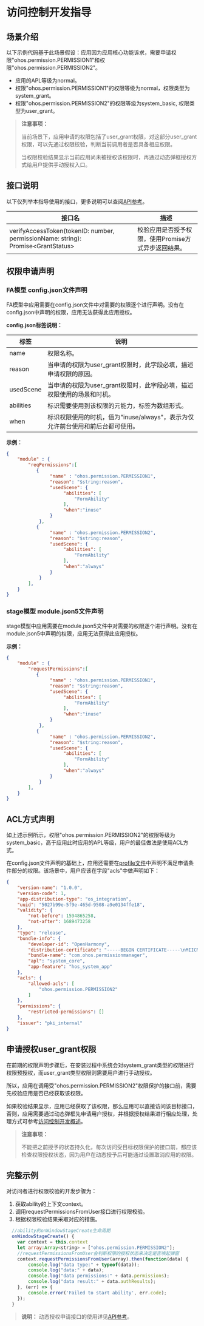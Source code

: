 # 访问控制开发指导

## 场景介绍

以下示例代码基于此场景假设：应用因为应用核心功能诉求，需要申请权限"ohos.permission.PERMISSION1"和权限"ohos.permission.PERMISSION2"。

- 应用的APL等级为normal。
- 权限"ohos.permission.PERMISSION1"的权限等级为normal，权限类型为system_grant。
- 权限"ohos.permission.PERMISSION2"的权限等级为system_basic, 权限类型为user_grant。

> **注意事项：** 
>
> 当前场景下，应用申请的权限包括了user_grant权限，对这部分user_grant权限，可以先通过权限校验，判断当前调用者是否具备相应权限。
>
> 当权限校验结果显示当前应用尚未被授权该权限时，再通过动态弹框授权方式给用户提供手动授权入口。
>
## 接口说明

以下仅列举本指导使用的接口，更多说明可以查阅[API参考](../reference/apis/js-apis-abilityAccessCtrl.md)。

| 接口名                                                       | 描述                                             |
| ------------------------------------------------------------ | --------------------------------------------------- |
| verifyAccessToken(tokenID: number, permissionName: string): Promise&lt;GrantStatus&gt; | 校验应用是否授予权限，使用Promise方式异步返回结果。 |

## 权限申请声明

### FA模型 config.json文件声明

FA模型中应用需要在config.json文件中对需要的权限逐个进行声明。没有在config.json中声明的权限，应用无法获得此应用授权。

**config.json标签说明：**

| 标签      | 说明                                                         |
| --------- | ------------------------------------------------------------ |
| name      | 权限名称。                                                   |
| reason    | 当申请的权限为user_grant权限时，此字段必填，描述申请权限的原因。 |
| usedScene | 当申请的权限为user_grant权限时，此字段必填，描述权限使用的场景和时机。 |
| abilities | 标识需要使用到该权限的元能力，标签为数组形式。               |
| when      | 标识权限使用的时机，值为"inuse/always"，表示为仅允许前台使用和前后台都可使用。 |

**示例：**

```json
{
    "module" : {
        "reqPermissions":[
           {
                "name" : "ohos.permission.PERMISSION1",
                "reason": "$string:reason",
                "usedScene": {
                     "abilities": [
                         "FormAbility"
                     ],
                     "when":"inuse"
                }
            },
           {
                "name" : "ohos.permission.PERMISSION2",
                "reason": "$string:reason",
                "usedScene": {
                     "abilities": [
                         "FormAbility"
                     ],
                     "when":"always"
                }
            }
        ],
    }
}
```

### stage模型 module.json5文件声明

stage模型中应用需要在module.json5文件中对需要的权限逐个进行声明。没有在module.json5中声明的权限，应用无法获得此应用授权。

**示例：**

```json
{
    "module" : {
        "requestPermissions":[
           {
                "name" : "ohos.permission.PERMISSION1",
                "reason": "$string:reason",
                "usedScene": {
                     "abilities": [
                         "FormAbility"
                     ],
                     "when":"inuse"
                }
            },
           {
                "name" : "ohos.permission.PERMISSION2",
                "reason": "$string:reason",
                "usedScene": {
                     "abilities": [
                         "FormAbility"
                     ],
                     "when":"always"
                }
            }
        ],
    }
}
```

## ACL方式声明

如上述示例所示，权限"ohos.permission.PERMISSION2"的权限等级为system_basic，高于应用此时应用的APL等级，用户的最佳做法是使用ACL方式。

在config.json文件声明的基础上，应用还需要在[profile文件](../quick-start/app-provision-structure.md)中声明不满足申请条件部分的权限。该场景中，用户应该在字段"acls"中做声明如下：
```json
{
    "version-name": "1.0.0",
    "version-code": 1,
    "app-distribution-type": "os_integration",
    "uuid": "5027b99e-5f9e-465d-9508-a9e0134ffe18",
    "validity": {
        "not-before": 1594865258,
        "not-after": 1689473258
    },
    "type": "release",
    "bundle-info": {
        "developer-id": "OpenHarmony",
        "distribution-certificate": "-----BEGIN CERTIFICATE-----\nMIICMzCCAbegAwIBAgIEaOC/zDAMBggqhkjOPQQDAwUAMGMxCzAJBgNVBAYTAkNO\nMRQwEgYDVQQKEwtPcGVuSGFybW9ueTEZMBcGA1UECxMQT3Blbkhhcm1vbnkgVGVh\nbTEjMCEGA1UEAxMaT3Blbkhhcm1vbnkgQXBwbGljYXRpb24gQ0EwHhcNMjEwMjAy\nMTIxOTMxWhcNNDkxMjMxMTIxOTMxWjBoMQswCQYDVQQGEwJDTjEUMBIGA1UEChML\nT3Blbkhhcm1vbnkxGTAXBgNVBAsTEE9wZW5IYXJtb255IFRlYW0xKDAmBgNVBAMT\nH09wZW5IYXJtb255IEFwcGxpY2F0aW9uIFJlbGVhc2UwWTATBgcqhkjOPQIBBggq\nhkjOPQMBBwNCAATbYOCQQpW5fdkYHN45v0X3AHax12jPBdEDosFRIZ1eXmxOYzSG\nJwMfsHhUU90E8lI0TXYZnNmgM1sovubeQqATo1IwUDAfBgNVHSMEGDAWgBTbhrci\nFtULoUu33SV7ufEFfaItRzAOBgNVHQ8BAf8EBAMCB4AwHQYDVR0OBBYEFPtxruhl\ncRBQsJdwcZqLu9oNUVgaMAwGCCqGSM49BAMDBQADaAAwZQIxAJta0PQ2p4DIu/ps\nLMdLCDgQ5UH1l0B4PGhBlMgdi2zf8nk9spazEQI/0XNwpft8QAIwHSuA2WelVi/o\nzAlF08DnbJrOOtOnQq5wHOPlDYB4OtUzOYJk9scotrEnJxJzGsh/\n-----END CERTIFICATE-----\n",
        "bundle-name": "com.ohos.permissionmanager",
		"apl": "system_core",
        "app-feature": "hos_system_app"
    },
    "acls": {
        "allowed-acls": [
            "ohos.permission.PERMISSION2"
        ]
    },
    "permissions": {
        "restricted-permissions": []
    },
    "issuer": "pki_internal"
}
```

## 申请授权user_grant权限

在前期的权限声明步骤后，在安装过程中系统会对system_grant类型的权限进行权限预授权，而user_grant类型权限则需要用户进行手动授权。

所以，应用在调用受"ohos.permission.PERMISSION2"权限保护的接口前，需要先校验应用是否已经获取该权限。

如果校验结果显示，应用已经获取了该权限，那么应用可以直接访问该目标接口，否则，应用需要通过动态弹框先申请用户授权，并根据授权结果进行相应处理，处理方式可参考[访问控制开发概述](accesstoken-overview.md)。

> **注意事项：**
>
> 不能把之前授予的状态持久化，每次访问受目标权限保护的接口前，都应该检查权限授权状态，因为用户在动态授予后可能通过设置取消应用的权限。

## 完整示例

对访问者进行权限校验的开发步骤为：

1. 获取ability的上下文context。
2. 调用requestPermissionsFromUser接口进行权限校验。
3. 根据权限校验结果采取对应的措施。

```js
  //ability的onWindowStageCreate生命周期
  onWindowStageCreate() {
    var context = this.context
    let array:Array<string> = ["ohos.permission.PERMISSION2"];
    //requestPermissionsFromUser会判断权限的授权状态来决定是否唤起弹窗
    context.requestPermissionsFromUser(array).then(function(data) {
        console.log("data type:" + typeof(data));
        console.log("data:" + data);
        console.log("data permissions:" + data.permissions);
        console.log("data result:" + data.authResults);
    }, (err) => {
        console.error('Failed to start ability', err.code);
    });
  }

```
> **说明：**
> 动态授权申请接口的使用详见[API参考](../reference/apis/js-apis-ability-context.md)。

